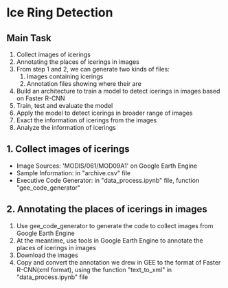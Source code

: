 # Ice Ring Detection

## Main Task

1. Collect images of icerings
2. Annotating the places of icerings in images
3. From step 1 and 2, we can generate two kinds of files:
   1. Images containing icerings
   2. Annotation files showing where their are
4. Build an architecture to train a model to detect icerings in images based on Faster R-CNN
5. Train, test and evaluate the model
6. Apply the model to detect icerings in broader range of images
7. Exact the information of icerings from the images
8. Analyze the information of icerings

## 1. Collect images of icerings

- Image Sources: 'MODIS/061/MOD09A1' on Google Earth Engine
- Sample Information: in "archive.csv" file
- Executive Code Generator: in "data_process.ipynb" file, function "gee_code_generator"

## 2. Annotating the places of icerings in images

1. Use gee_code_generator to generate the code to collect images from Google Earth Engine
2. At the meantime, use tools in Google Earth Engine to annotate the places of icerings in images
3. Download the images
4. Copy and convert the annotation we drew in GEE to the format of Faster R-CNN(xml format), using the function "text_to_xml" in "data_process.ipynb" file

